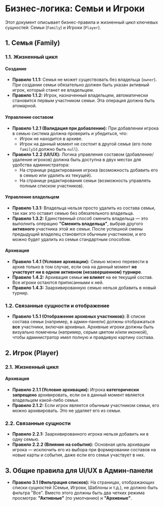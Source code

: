 # Бизнес-логика: Семьи и Игроки

Этот документ описывает бизнес-правила и жизненный цикл ключевых сущностей: Семьи (`Family`) и Игроки (`Player`).

## 1. Семья (Family)

### 1.1. Жизненный цикл

#### Создание
*   **Правило 1.1.1:** Семья не может существовать без владельца (`owner`). При создании семьи обязательно должен быть указан активный игрок, который станет ее владельцем.
*   **Правило 1.1.2:** Игрок, назначенный владельцем, автоматически становится первым участником семьи. Эта операция должна быть атомарной.

#### Управление составом
*   **Правило 1.2.1 (Валидация при добавлении):** При добавлении игрока в семью система должна проверить и убедиться, что:
    *   Игрок не находится в архиве.
    *   Игрок на данный момент не состоит в другой семье (его поле `familyId` должно быть `null`).
*   **Правило 1.2.2 (UI/UX):** Логика управления составом (добавление/удаление игроков) должна быть доступна в двух местах для удобства администратора:
    *   На странице редактирования игрока (возможность добавить его в семью или удалить из текущей).
    *   На странице редактирования семьи (возможность управлять полным списком участников).

#### Управление владельцем
*   **Правило 1.3.1:** Владельца нельзя просто удалить из состава семьи, так как это оставит семью без обязательного владельца.
*   **Правило 1.3.2:** Единственный способ сменить владельца — это выполнить операцию **"Сменить владельца"**, выбрав другого **активного** участника этой же семьи. После успешной смены предыдущий владелец становится обычным участником, и его можно будет удалить из семьи стандартным способом.

#### Архивация
*   **Правило 1.4.1 (Условие архивации):** Семью можно перевести в архив только в том случае, если она на данный момент **не участвует ни в одном активном (незавершенном) турнире**.
*   **Правило 1.4.2:** Архивация семьи **не влияет** на ее текущий состав. Все игроки остаются приписанными к ней.
*   **Правило 1.4.3:** Заархивированную семью нельзя добавить в новый турнир.

### 1.2. Связанные сущности и отображение

*   **Правило 1.5.1 (Отображение архивных участников):** В списке состава семьи (например, в админ-панели) должны отображаться **все** участники, включая архивных. Архивные игроки должны быть визуально помечены (например, серым цветом и/или иконкой), чтобы администратор имел полную и правдивую картину состава.

## 2. Игрок (Player)

### 2.1. Жизненный цикл

#### Архивация
*   **Правило 2.1.1 (Условие архивации):** Игрока **категорически запрещено** архивировать, если он в данный момент является владельцем какой-либо семьи.
*   **Правило 2.1.2:** Если игрок является обычным участником семьи, его можно архивировать. Это не удаляет его из семьи.

### 2.2. Связанные сущности

*   **Правило 2.2.1:** Заархивированного игрока нельзя добавить ни в одну семью.
*   **Правило 2.2.2 (Влияние на события):** Основная цель архивации игрока — исключить его из выбора при формировании составов на новые карты и события, даже если его семья участвует в них.

## 3. Общие правила для UI/UX в Админ-панели

*   **Правило 3.1 (Фильтрация списков):** На страницах, отображающих списки сущностей (Семьи, Игроки, Шаблоны и т.д.), не должно быть фильтра "Все". Вместо этого должны быть два четких режима просмотра: **"Активные"** (по умолчанию) и **"Архивные"**. 